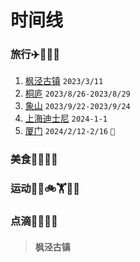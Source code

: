 # 时间线


### 旅行✈️🚄🚗🥾

1. [枫泾古镇](####枫泾古镇) `2023/3/11`
2. [桐庐]() `2023/8/26-2023/8/29`
3. [象山]() `2023/9/22-2023/9/24`
4. [上海迪士尼]() `2024-1-1`
5. [厦门]()  `2024/2/12-2/16` `💍`


### 美食🍗🍔🍚🥢
### 运动🏃‍♀️🚲🏋️🏊‍♀️
### 点滴🩷👦👧🩷


 

>#### 枫泾古镇
